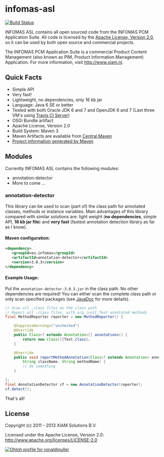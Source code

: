# infomas-asl

[![Build Status](https://secure.travis-ci.org/rmuller/infomas-asl.png)](http://travis-ci.org/rmuller/infomas-asl)

INFOMAS ASL contains all open sourced code from the INFOMAS PCM Application Suite. All code is licensed by the [Apache License, Version 2.0](http://www.apache.org/licenses/LICENSE-2.0), so it can be used by both open source and commercial projects.

The INFOMAS PCM Application Suite is a commercial Product Content Management (also known as PIM, Product Information Management) Application. For more information, visit http://www.xiam.nl.

## Quick Facts
+ Simple API
+ Very fast!
+ Lightweight, no dependencies, only 16 kb jar
+ Language: Java 6 SE or better
+ Tested with both Oracle JDK 6 and 7 and OpenJDK 6 and 7 (Last three VM's using [Travis CI Server](https://travis-ci.org/))
+ OSGi Bundle artifact
+ Apache License, Version 2.0
+ Build System: Maven 3
+ Maven Artifacts are available from [Central Maven](http://search.maven.org/#search%7Cga%7C1%7Cinfomas)
+ [Project information generated by Maven](http://rmuller.github.io/infomas-asl/)

## Modules
Currently INFOMAS ASL contains the following modules:

+ annotation-detector
+ More to come ...

### annotation-detector
This library can be used to scan (part of) the class path for annotated classes, methods or instance variables.
Main advantages of this library compared with similar solutions are: light weight (**no dependencies**, simple API, **16 kb jar file**) and **very fast** (fastest annotation detection library as far as I know).

#### Maven configuration:

``` xml
<dependency>
   <groupId>eu.infomas</groupId>
   <artifactId>annotation-detector</artifactId>
   <version>3.0.3</version>
</dependency>
```

#### Example Usage:
Put the `annotation-detector-3.0.3.jar` in the class path. No other dependencies are required!
You can either scan the complete class path or only scan specified packages (see [JavaDoc](http://rmuller.github.io/infomas-asl/annotation-detector/apidocs/index.html) for more details).

``` java
// Scan all .class files on the class path
// Report all .class files, with org.junit.Test annotated methods
final MethodReporter reporter = new MethodReporter() {

    @SuppressWarnings("unchecked")
    @Override
    public Class<? extends Annotation>[] annotations() {
        return new Class[]{Test.class};
    }

    @Override
    public void reportMethodAnnotation(Class<? extends Annotation> annotation,
        String className, String methodName) {
        // do something
    }
    
};
final AnnotationDetector cf = new AnnotationDetector(reporter);
cf.detect();
```

That's all!

## License

Copyright (c) 2011 - 2013 XIAM Solutions B.V.

Licensed under the Apache License, Version 2.0: http://www.apache.org/licenses/LICENSE-2.0

[![Ohloh profile for ronaldmuller](https://www.ohloh.net/accounts/224392/widgets/account_tiny.gif)](https://www.ohloh.net/accounts/224392?ref=Tiny)
